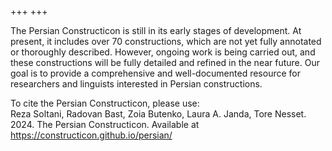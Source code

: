 +++
+++

<!-- # About the project -->

The Persian Constructicon is still in its early stages of development. At present, it includes over 70 constructions, which are not yet fully annotated or thoroughly described. However, ongoing work is being carried out, and these constructions will be fully detailed and refined in the near future. Our goal is to provide a comprehensive and well-documented resource for researchers and linguists interested in Persian constructions.
  
  
To cite the Persian Constructicon, please use:  
Reza Soltani, Radovan Bast, Zoia Butenko, Laura A. Janda, Tore Nesset. 2024. The Persian Constructicon. Available at https://constructicon.github.io/persian/
 
